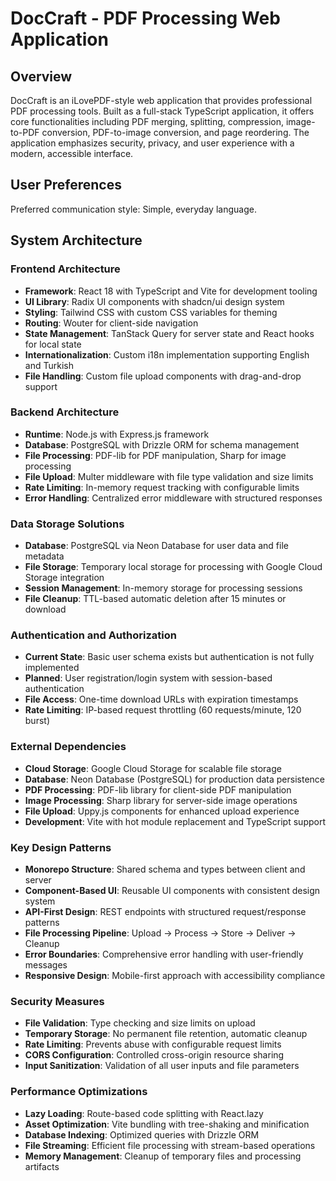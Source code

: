 # DocCraft - PDF Processing Web Application

## Overview
DocCraft is an iLovePDF-style web application that provides professional PDF processing tools. Built as a full-stack TypeScript application, it offers core functionalities including PDF merging, splitting, compression, image-to-PDF conversion, PDF-to-image conversion, and page reordering. The application emphasizes security, privacy, and user experience with a modern, accessible interface.

## User Preferences
Preferred communication style: Simple, everyday language.

## System Architecture

### Frontend Architecture
- **Framework**: React 18 with TypeScript and Vite for development tooling
- **UI Library**: Radix UI components with shadcn/ui design system
- **Styling**: Tailwind CSS with custom CSS variables for theming
- **Routing**: Wouter for client-side navigation
- **State Management**: TanStack Query for server state and React hooks for local state
- **Internationalization**: Custom i18n implementation supporting English and Turkish
- **File Handling**: Custom file upload components with drag-and-drop support

### Backend Architecture
- **Runtime**: Node.js with Express.js framework
- **Database**: PostgreSQL with Drizzle ORM for schema management
- **File Processing**: PDF-lib for PDF manipulation, Sharp for image processing
- **File Upload**: Multer middleware with file type validation and size limits
- **Rate Limiting**: In-memory request tracking with configurable limits
- **Error Handling**: Centralized error middleware with structured responses

### Data Storage Solutions
- **Database**: PostgreSQL via Neon Database for user data and file metadata
- **File Storage**: Temporary local storage for processing with Google Cloud Storage integration
- **Session Management**: In-memory storage for processing sessions
- **File Cleanup**: TTL-based automatic deletion after 15 minutes or download

### Authentication and Authorization
- **Current State**: Basic user schema exists but authentication is not fully implemented
- **Planned**: User registration/login system with session-based authentication
- **File Access**: One-time download URLs with expiration timestamps
- **Rate Limiting**: IP-based request throttling (60 requests/minute, 120 burst)

### External Dependencies
- **Cloud Storage**: Google Cloud Storage for scalable file storage
- **Database**: Neon Database (PostgreSQL) for production data persistence
- **PDF Processing**: PDF-lib library for client-side PDF manipulation
- **Image Processing**: Sharp library for server-side image operations
- **File Upload**: Uppy.js components for enhanced upload experience
- **Development**: Vite with hot module replacement and TypeScript support

### Key Design Patterns
- **Monorepo Structure**: Shared schema and types between client and server
- **Component-Based UI**: Reusable UI components with consistent design system
- **API-First Design**: REST endpoints with structured request/response patterns
- **File Processing Pipeline**: Upload → Process → Store → Deliver → Cleanup
- **Error Boundaries**: Comprehensive error handling with user-friendly messages
- **Responsive Design**: Mobile-first approach with accessibility compliance

### Security Measures
- **File Validation**: Type checking and size limits on upload
- **Temporary Storage**: No permanent file retention, automatic cleanup
- **Rate Limiting**: Prevents abuse with configurable request limits
- **CORS Configuration**: Controlled cross-origin resource sharing
- **Input Sanitization**: Validation of all user inputs and file parameters

### Performance Optimizations
- **Lazy Loading**: Route-based code splitting with React.lazy
- **Asset Optimization**: Vite bundling with tree-shaking and minification
- **Database Indexing**: Optimized queries with Drizzle ORM
- **File Streaming**: Efficient file processing with stream-based operations
- **Memory Management**: Cleanup of temporary files and processing artifacts
